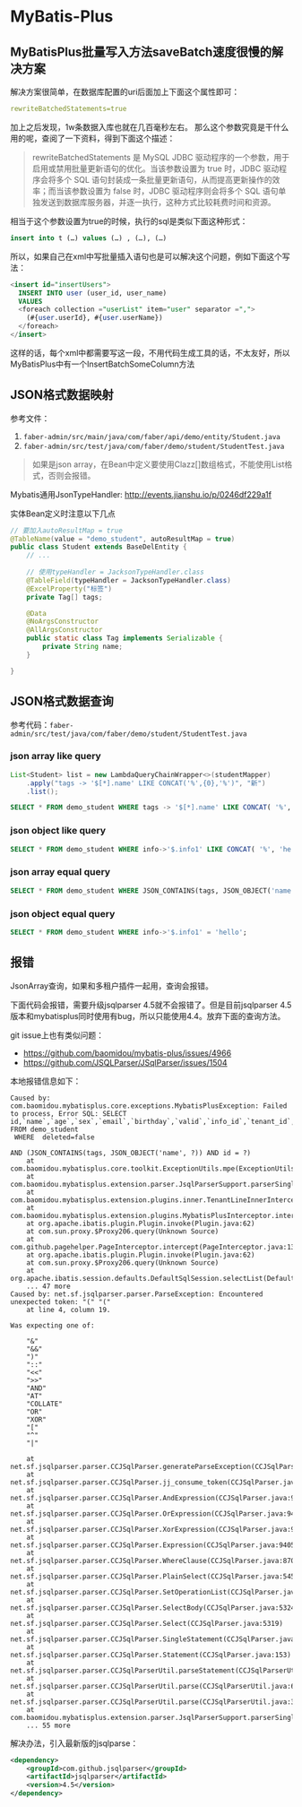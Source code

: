 # MyBatis-Plus

## MyBatisPlus批量写入方法saveBatch速度很慢的解决方案
解决方案很简单，在数据库配置的uri后面加上下面这个属性即可：
```yaml
rewriteBatchedStatements=true
```
加上之后发现，1w条数据入库也就在几百毫秒左右。
那么这个参数究竟是干什么用的呢，查阅了一下资料，得到下面这个描述：

> rewriteBatchedStatements 是 MySQL JDBC 驱动程序的一个参数，用于启用或禁用批量更新语句的优化。当该参数设置为 true 时，JDBC 驱动程序会将多个 SQL 语句封装成一条批量更新语句，从而提高更新操作的效率；而当该参数设置为 false 时，JDBC 驱动程序则会将多个 SQL 语句单独发送到数据库服务器，并逐一执行，这种方式比较耗费时间和资源。

相当于这个参数设置为true的时候，执行的sql是类似下面这种形式：

```sql
insert into t (…) values (…) , (…), (…)
```

所以，如果自己在xml中写批量插入语句也是可以解决这个问题，例如下面这个写法：

```sql
<insert id="insertUsers">
  INSERT INTO user (user_id, user_name)
  VALUES
  <foreach collection ="userList" item="user" separator =",">
    (#{user.userId}, #{user.userName})
  </foreach>
</insert>
```

这样的话，每个xml中都需要写这一段，不用代码生成工具的话，不太友好，所以MyBatisPlus中有一个InsertBatchSomeColumn方法

## JSON格式数据映射
参考文件：
1. `faber-admin/src/main/java/com/faber/api/demo/entity/Student.java`
2. `faber-admin/src/test/java/com/faber/demo/student/StudentTest.java`

> 如果是json array，在Bean中定义要使用Clazz[]数组格式，不能使用List<Clazz>格式，否则会报错。

Mybatis通用JsonTypeHandler: http://events.jianshu.io/p/0246df229a1f

实体Bean定义时注意以下几点
```java
// 要加入autoResultMap = true
@TableName(value = "demo_student", autoResultMap = true)
public class Student extends BaseDelEntity {
    // ...
    
    // 使用typeHandler = JacksonTypeHandler.class
    @TableField(typeHandler = JacksonTypeHandler.class)
    @ExcelProperty("标签")
    private Tag[] tags;

    @Data
    @NoArgsConstructor
    @AllArgsConstructor
    public static class Tag implements Serializable {
        private String name;
    }

}
```

## JSON格式数据查询
参考代码：`faber-admin/src/test/java/com/faber/demo/student/StudentTest.java`

### json array like query
```java
List<Student> list = new LambdaQueryChainWrapper<>(studentMapper)
    .apply("tags -> '$[*].name' LIKE CONCAT('%',{0},'%')", "新")
    .list();
```
```sql
SELECT * FROM demo_student WHERE tags -> '$[*].name' LIKE CONCAT( '%', '新', '%' );
```

### json object like query
```sql
SELECT * FROM demo_student WHERE info->'$.info1' LIKE CONCAT( '%', 'he', '%' );
```

### json array equal query
```sql
SELECT * FROM demo_student WHERE JSON_CONTAINS(tags, JSON_OBJECT('name', '新生'));
```

### json object equal query
```sql
SELECT * FROM demo_student WHERE info->'$.info1' = 'hello';
```

## 报错
JsonArray查询，如果和多租户插件一起用，查询会报错。

下面代码会报错，需要升级jsqlparser 4.5就不会报错了。但是目前jsqlparser 4.5版本和mybatisplus同时使用有bug，所以只能使用4.4。放弃下面的查询方法。

git issue上也有类似问题：
- https://github.com/baomidou/mybatis-plus/issues/4966
- https://github.com/JSQLParser/JSqlParser/issues/1504

本地报错信息如下：
```
Caused by: com.baomidou.mybatisplus.core.exceptions.MybatisPlusException: Failed to process, Error SQL: SELECT  id,`name`,`age`,`sex`,`email`,`birthday`,`valid`,`info_id`,`tenant_id`,tags,info,upd_time,upd_user,upd_name,upd_host,crt_time,crt_user,crt_name,crt_host  FROM demo_student 
 WHERE  deleted=false

AND (JSON_CONTAINS(tags, JSON_OBJECT('name', ?)) AND id = ?)
	at com.baomidou.mybatisplus.core.toolkit.ExceptionUtils.mpe(ExceptionUtils.java:39)
	at com.baomidou.mybatisplus.extension.parser.JsqlParserSupport.parserSingle(JsqlParserSupport.java:52)
	at com.baomidou.mybatisplus.extension.plugins.inner.TenantLineInnerInterceptor.beforeQuery(TenantLineInnerInterceptor.java:65)
	at com.baomidou.mybatisplus.extension.plugins.MybatisPlusInterceptor.intercept(MybatisPlusInterceptor.java:78)
	at org.apache.ibatis.plugin.Plugin.invoke(Plugin.java:62)
	at com.sun.proxy.$Proxy206.query(Unknown Source)
	at com.github.pagehelper.PageInterceptor.intercept(PageInterceptor.java:132)
	at org.apache.ibatis.plugin.Plugin.invoke(Plugin.java:62)
	at com.sun.proxy.$Proxy206.query(Unknown Source)
	at org.apache.ibatis.session.defaults.DefaultSqlSession.selectList(DefaultSqlSession.java:151)
	... 47 more
Caused by: net.sf.jsqlparser.parser.ParseException: Encountered unexpected token: "(" "("
    at line 4, column 19.

Was expecting one of:

    "&"
    "&&"
    ")"
    "::"
    "<<"
    ">>"
    "AND"
    "AT"
    "COLLATE"
    "OR"
    "XOR"
    "["
    "^"
    "|"

	at net.sf.jsqlparser.parser.CCJSqlParser.generateParseException(CCJSqlParser.java:30694)
	at net.sf.jsqlparser.parser.CCJSqlParser.jj_consume_token(CCJSqlParser.java:30527)
	at net.sf.jsqlparser.parser.CCJSqlParser.AndExpression(CCJSqlParser.java:9587)
	at net.sf.jsqlparser.parser.CCJSqlParser.OrExpression(CCJSqlParser.java:9456)
	at net.sf.jsqlparser.parser.CCJSqlParser.XorExpression(CCJSqlParser.java:9434)
	at net.sf.jsqlparser.parser.CCJSqlParser.Expression(CCJSqlParser.java:9405)
	at net.sf.jsqlparser.parser.CCJSqlParser.WhereClause(CCJSqlParser.java:8708)
	at net.sf.jsqlparser.parser.CCJSqlParser.PlainSelect(CCJSqlParser.java:5459)
	at net.sf.jsqlparser.parser.CCJSqlParser.SetOperationList(CCJSqlParser.java:5645)
	at net.sf.jsqlparser.parser.CCJSqlParser.SelectBody(CCJSqlParser.java:5324)
	at net.sf.jsqlparser.parser.CCJSqlParser.Select(CCJSqlParser.java:5319)
	at net.sf.jsqlparser.parser.CCJSqlParser.SingleStatement(CCJSqlParser.java:232)
	at net.sf.jsqlparser.parser.CCJSqlParser.Statement(CCJSqlParser.java:153)
	at net.sf.jsqlparser.parser.CCJSqlParserUtil.parseStatement(CCJSqlParserUtil.java:188)
	at net.sf.jsqlparser.parser.CCJSqlParserUtil.parse(CCJSqlParserUtil.java:63)
	at net.sf.jsqlparser.parser.CCJSqlParserUtil.parse(CCJSqlParserUtil.java:38)
	at com.baomidou.mybatisplus.extension.parser.JsqlParserSupport.parserSingle(JsqlParserSupport.java:49)
	... 55 more
```

解决办法，引入最新版的jsqlparse：
```xml
<dependency>
    <groupId>com.github.jsqlparser</groupId>
    <artifactId>jsqlparser</artifactId>
    <version>4.5</version>
</dependency>
```
